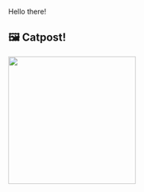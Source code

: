 Hello there!



## 🖼️ Catpost!

<sub>
    <img src="https://cdn2.thecatapi.com/images/10b.jpg" height="256">
</sub>

